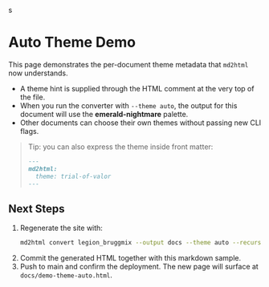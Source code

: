 ﻿<!-- md2html-theme: emerald-nightmare -->
s
# Auto Theme Demo

This page demonstrates the per-document theme metadata that `md2html` now understands.

- A theme hint is supplied through the HTML comment at the very top of the file.
- When you run the converter with `--theme auto`, the output for this document will use the **emerald-nightmare** palette.
- Other documents can choose their own themes without passing new CLI flags.

> Tip: you can also express the theme inside front matter:
>
> ```markdown
> ---
> md2html:
>   theme: trial-of-valor
> ---
> ```

## Next Steps

1. Regenerate the site with:
   ```bash
   md2html convert legion_bruggmix --output docs --theme auto --recursive
   ```
2. Commit the generated HTML together with this markdown sample.
3. Push to main and confirm the deployment. The new page will surface at `docs/demo-theme-auto.html`.
